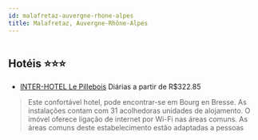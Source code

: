 ```yaml
---
id: malafretaz-auvergne-rhone-alpes
title: Malafretaz, Auvergne-Rhône-Alpes
---
```


<center><img src="http://photos.hotelbeds.com/giata/23/231766/231766a_hb_a_050.jpg" alt="" /></center>


## Hotéis ⭐️⭐️⭐️

-    [INTER-HOTEL Le Pillebois](https://www.hurb.com/aud/https://www.hurb.com/hoteis/malafretaz/inter-hotel-le-pillebois-JNP-JP490424?cmp=18055) Diárias a partir de R$322.85
   > Este confortável hotel, pode encontrar-se em Bourg en Bresse. As instalações contam com 31 acolhedoras unidades de alojamento. O imóvel oferece ligação de internet por Wi-Fi nas áreas comuns. As áreas comuns deste estabelecimento estão adaptadas a pessoas

